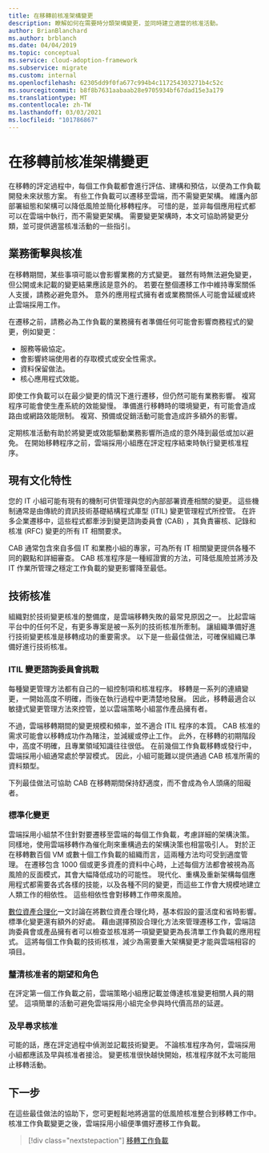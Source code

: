 ```yaml
---
title: 在移轉前核准架構變更
description: 瞭解如何在需要時分類架構變更，並同時建立適當的核准活動。
author: BrianBlanchard
ms.author: brblanch
ms.date: 04/04/2019
ms.topic: conceptual
ms.service: cloud-adoption-framework
ms.subservice: migrate
ms.custom: internal
ms.openlocfilehash: 62305dd9f0fa677c994b4c117254303271b4c52c
ms.sourcegitcommit: b8f8b7631aabaab28e9705934bf67dad15e3a179
ms.translationtype: MT
ms.contentlocale: zh-TW
ms.lasthandoff: 03/03/2021
ms.locfileid: "101786867"
---
```

<!-- cSpell:ignore ITIL -->

# <a name="approve-architecture-changes-before-migration"></a>在移轉前核准架構變更

在移轉的評定過程中，每個工作負載都會進行評估、建構和預估，以便為工作負載開發未來狀態方案。 有些工作負載可以遷移至雲端，而不需變更架構。 維護內部部署組態和架構可以降低風險並簡化移轉程序。 可惜的是，並非每個應用程式都可以在雲端中執行，而不需變更架構。 需要變更架構時，本文可協助將變更分類，並可提供適當核准活動的一些指引。

## <a name="business-impact-and-approval"></a>業務衝擊與核准

在移轉期間，某些事項可能以會影響業務的方式變更。 雖然有時無法避免變更，但公開或未記載的變更結果應該是意外的。 若要在整個遷移工作中維持專案關係人支援，請務必避免意外。 意外的應用程式擁有者或業務關係人可能會延緩或終止雲端採用工作。

在遷移之前，請務必為工作負載的業務擁有者準備任何可能會影響商務程式的變更，例如變更：

- 服務等級協定。
- 會影響終端使用者的存取模式或安全性需求。
- 資料保留做法。
- 核心應用程式效能。

即使工作負載可以在最少變更的情況下進行遷移，但仍然可能有業務影響。 複寫程序可能會使生產系統的效能變慢。 準備進行移轉時的環境變更，有可能會造成路由或網路效能限制。 複寫、預備或促銷活動可能會造成許多額外的影響。

定期核准活動有助於將變更或效能驅動業務影響所造成的意外降到最低或加以避免。 在開始移轉程序之前，雲端採用小組應在評定程序結束時執行變更核准程序。

## <a name="existing-culture"></a>現有文化特性

您的 IT 小組可能有現有的機制可供管理與您的內部部署資產相關的變更。 這些機制通常是由傳統的資訊技術基礎結構程式庫型 (ITIL) 變更管理程式所控管。 在許多企業遷移中，這些程式都牽涉到變更諮詢委員會 (CAB) ，其負責審核、記錄和核准 (RFC) 變更的所有 IT 相關要求。

CAB 通常包含來自多個 IT 和業務小組的專家，可為所有 IT 相關變更提供各種不同的觀點和詳細審查。 CAB 核准程序是一種經證實的方法，可降低風險並將涉及 IT 作業所管理之穩定工作負載的變更影響降至最低。

## <a name="technical-approval"></a>技術核准

組織對於技術變更核准的整備度，是雲端移轉失敗的最常見原因之一。 比起雲端平台中的任何不足，有更多專案是被一系列的技術核准所牽制。 讓組織準備好進行技術變更核准是移轉成功的重要需求。 以下是一些最佳做法，可確保組織已準備好進行技術核准。

### <a name="itil-change-advisory-board-challenges"></a>ITIL 變更諮詢委員會挑戰

每種變更管理方法都有自己的一組控制項和核准程序。 移轉是一系列的連續變更，一開始高度不明確，而後在執行過程中更清楚地發展。 因此，移轉最適合以敏捷式變更管理方法來控管，並以雲端策略小組當作產品擁有者。

不過，雲端移轉期間的變更規模和頻率，並不適合 ITIL 程序的本質。 CAB 核准的需求可能會以移轉成功作為賭注，並減緩或停止工作。 此外，在移轉的初期階段中，高度不明確，且專業領域知識往往很低。 在前幾個工作負載移轉或發行中，雲端採用小組通常處於學習模式。 因此，小組可能難以提供通過 CAB 核准所需的資料類型。

下列最佳做法可協助 CAB 在移轉期間保持舒適度，而不會成為令人頭痛的阻礙者。

### <a name="standardize-change"></a>標準化變更

雲端採用小組禁不住針對要遷移至雲端的每個工作負載，考慮詳細的架構決策。 同樣地，使用雲端移轉作為催化劑來重構過去的架構決策也相當吸引人。 對於正在移轉數百個 VM 或數十個工作負載的組織而言，這兩種方法均可受到適度管理。 在遷移包含 1000 個或更多資產的資料中心時，上述每個方法都會被視為高風險的反面模式，其會大幅降低成功的可能性。 現代化、重構及重新架構每個應用程式都需要各式各樣的技能，以及各種不同的變更，而這些工作會大規模地建立人類工作的相依性。 這些相依性會對移轉工作帶來風險。

[數位資產合理化](../../../digital-estate/rationalize.md)一文討論在將數位資產合理化時，基本假設的靈活度和省時影響。 標準化變更還有額外的好處。 藉由選擇預設合理化方法來管理遷移工作，雲端諮詢委員會或產品擁有者可以檢查並核准將一項變更變更為長清單工作負載的應用程式。 這將每個工作負載的技術核准，減少為需要重大架構變更才能與雲端相容的項目。

### <a name="clarify-expectations-and-roles-of-approvers"></a>釐清核准者的期望和角色

在評定第一個工作負載之前，雲端策略小組應記載並傳達核准變更相關人員的期望。 這項簡單的活動可避免雲端採用小組完全參與時代價高昂的延遲。

### <a name="seek-approval-early"></a>及早尋求核准

可能的話，應在評定過程中偵測並記載技術變更。 不論核准程序為何，雲端採用小組都應該及早與核准者接洽。 變更核准很快越快開始，核准程序就不太可能阻止移轉活動。

## <a name="next-steps"></a>下一步

在這些最佳做法的協助下，您可更輕鬆地將適當的低風險核准整合到移轉工作中。 核准工作負載變更之後，雲端採用小組便準備好遷移工作負載。

> [!div class="nextstepaction"]
> [移轉工作負載](../migrate/index.md)
